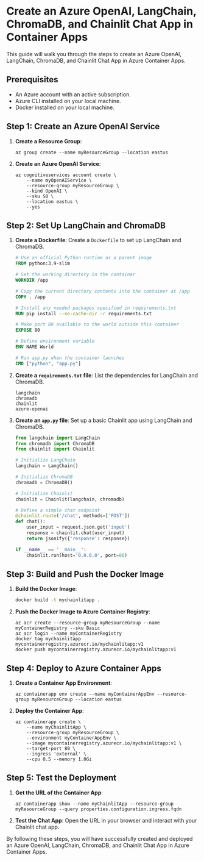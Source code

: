 # Create an Azure OpenAI, LangChain, ChromaDB, and Chainlit Chat App in Container Apps

This guide will walk you through the steps to create an Azure OpenAI, LangChain, ChromaDB, and Chainlit Chat App in Azure Container Apps.

## Prerequisites

- An Azure account with an active subscription.
- Azure CLI installed on your local machine.
- Docker installed on your local machine.

## Step 1: Create an Azure OpenAI Service

1. **Create a Resource Group**:
    ```azurecli-interactive
    az group create --name myResourceGroup --location eastus
    ```

2. **Create an Azure OpenAI Service**:
    ```azurecli-interactive
    az cognitiveservices account create \
        --name myOpenAIService \
        --resource-group myResourceGroup \
        --kind OpenAI \
        --sku S0 \
        --location eastus \
        --yes
    ```

## Step 2: Set Up LangChain and ChromaDB

1. **Create a Dockerfile**:
    Create a `Dockerfile` to set up LangChain and ChromaDB.

    ```dockerfile
    # Use an official Python runtime as a parent image
    FROM python:3.9-slim

    # Set the working directory in the container
    WORKDIR /app

    # Copy the current directory contents into the container at /app
    COPY . /app

    # Install any needed packages specified in requirements.txt
    RUN pip install --no-cache-dir -r requirements.txt

    # Make port 80 available to the world outside this container
    EXPOSE 80

    # Define environment variable
    ENV NAME World

    # Run app.py when the container launches
    CMD ["python", "app.py"]
    ```

2. **Create a `requirements.txt` file**:
    List the dependencies for LangChain and ChromaDB.

    ```plaintext
    langchain
    chromadb
    chainlit
    azure-openai
    ```

3. **Create an `app.py` file**:
    Set up a basic Chainlit app using LangChain and ChromaDB.

    ```python
    from langchain import LangChain
    from chromadb import ChromaDB
    from chainlit import Chainlit

    # Initialize LangChain
    langchain = LangChain()

    # Initialize ChromaDB
    chromadb = ChromaDB()

    # Initialize Chainlit
    chainlit = Chainlit(langchain, chromadb)

    # Define a simple chat endpoint
    @chainlit.route('/chat', methods=['POST'])
    def chat():
        user_input = request.json.get('input')
        response = chainlit.chat(user_input)
        return jsonify({'response': response})

    if __name__ == '__main__':
        chainlit.run(host='0.0.0.0', port=80)
    ```

## Step 3: Build and Push the Docker Image

1. **Build the Docker Image**:
    ```bash
    docker build -t mychainlitapp .
    ```

2. **Push the Docker Image to Azure Container Registry**:
    ```azurecli-interactive
    az acr create --resource-group myResourceGroup --name myContainerRegistry --sku Basic
    az acr login --name myContainerRegistry
    docker tag mychainlitapp mycontainerregistry.azurecr.io/mychainlitapp:v1
    docker push mycontainerregistry.azurecr.io/mychainlitapp:v1
    ```

## Step 4: Deploy to Azure Container Apps

1. **Create a Container App Environment**:
    ```azurecli-interactive
    az containerapp env create --name myContainerAppEnv --resource-group myResourceGroup --location eastus
    ```

2. **Deploy the Container App**:
    ```azurecli-interactive
    az containerapp create \
        --name myChainlitApp \
        --resource-group myResourceGroup \
        --environment myContainerAppEnv \
        --image mycontainerregistry.azurecr.io/mychainlitapp:v1 \
        --target-port 80 \
        --ingress 'external' \
        --cpu 0.5 --memory 1.0Gi
    ```

## Step 5: Test the Deployment

1. **Get the URL of the Container App**:
    ```azurecli-interactive
    az containerapp show --name myChainlitApp --resource-group myResourceGroup --query properties.configuration.ingress.fqdn
    ```

2. **Test the Chat App**:
    Open the URL in your browser and interact with your Chainlit chat app.

By following these steps, you will have successfully created and deployed an Azure OpenAI, LangChain, ChromaDB, and Chainlit Chat App in Azure Container Apps.